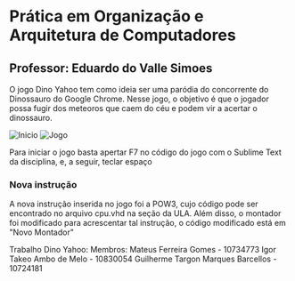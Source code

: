 
# Prática em Organização e Arquitetura de Computadores
## Professor: Eduardo do Valle Simoes

O jogo Dino Yahoo tem como ideia ser uma paródia do concorrente do Dinossauro do Google Chrome. Nesse jogo, o objetivo é que o jogador possa fugir dos meteoros que caem do céu e podem vir a acertar o dinossauro.

![Inicio](https://imgur.com/a/Zyg22O6)
![Jogo](https://imgur.com/a/5MmCVpw)

Para iniciar o jogo basta apertar F7 no código do jogo com o Sublime Text da disciplina, e, a seguir, teclar espaço

### Nova instrução
A nova instrução inserida no jogo foi a POW3, cujo código pode ser encontrado no arquivo cpu.vhd na seção da ULA.
Além disso, o montador foi modificado para acrescentar tal instrução, o código modificado está em "Novo Montador"

Trabalho Dino Yahoo: 
Membros: 
Mateus Ferreira Gomes - 10734773 
Igor Takeo Ambo de Melo - 10830054 
Guilherme Targon Marques Barcellos - 10724181
